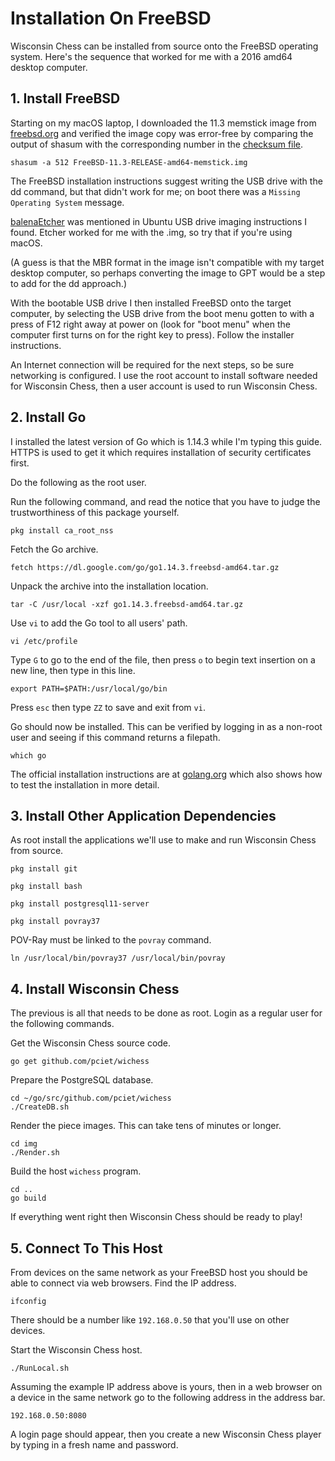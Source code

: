 # Installation On FreeBSD

Wisconsin Chess can be installed from source onto the FreeBSD operating system. Here's the sequence that worked for me with a 2016 amd64 desktop computer.

## 1. Install FreeBSD

Starting on my macOS laptop, I downloaded the 11.3 memstick image from [freebsd.org](https://www.freebsd.org/where.html) and verified the image copy was error-free by comparing the output of shasum with the corresponding number in the [checksum file](https://www.freebsd.org/releases/11.3R/CHECKSUM.SHA512-FreeBSD-11.3-RELEASE-amd64.asc).

```shasum -a 512 FreeBSD-11.3-RELEASE-amd64-memstick.img```

The FreeBSD installation instructions suggest writing the USB drive with the dd command, but that didn't work for me; on boot there was a ```Missing Operating System``` message.

[balenaEtcher](https://www.balena.io/etcher/) was mentioned in Ubuntu USB drive imaging instructions I found. Etcher worked for me with the .img, so try that if you're using macOS.

(A guess is that the MBR format in the image isn't compatible with my target desktop computer, so perhaps converting the image to GPT would be a step to add for the dd approach.)

With the bootable USB drive I then installed FreeBSD onto the target computer, by selecting the USB drive from the boot menu gotten to with a press of F12 right away at power on (look for "boot menu" when the computer first turns on for the right key to press). Follow the installer instructions.

An Internet connection will be required for the next steps, so be sure networking is configured. I use the root account to install software needed for Wisconsin Chess, then a user account is used to run Wisconsin Chess.

## 2. Install Go

I installed the latest version of Go which is 1.14.3 while I'm typing this guide. HTTPS is used to get it which requires installation of security certificates first.

Do the following as the root user.

Run the following command, and read the notice that you have to judge the trustworthiness of this package yourself.

```
pkg install ca_root_nss
```

Fetch the Go archive.

```
fetch https://dl.google.com/go/go1.14.3.freebsd-amd64.tar.gz
```

Unpack the archive into the installation location.

```
tar -C /usr/local -xzf go1.14.3.freebsd-amd64.tar.gz
```

Use ```vi``` to add the Go tool to all users' path.

```
vi /etc/profile
```

Type ```G``` to go to the end of the file, then press ```o``` to begin text insertion on a new line, then type in this line.

```
export PATH=$PATH:/usr/local/go/bin
```

Press ```esc``` then type ```ZZ``` to save and exit from ```vi```.

Go should now be installed. This can be verified by logging in as a non-root user and seeing if this command returns a filepath.

```
which go
```

The official installation instructions are at [golang.org](https://golang.org/doc/install) which also shows how to test the installation in more detail.

## 3. Install Other Application Dependencies

As root install the applications we'll use to make and run Wisconsin Chess from source.

```
pkg install git
```

```
pkg install bash
```

```
pkg install postgresql11-server
```

```
pkg install povray37
```

POV-Ray must be linked to the ```povray``` command.

```
ln /usr/local/bin/povray37 /usr/local/bin/povray
```

## 4. Install Wisconsin Chess

The previous is all that needs to be done as root. Login as a regular user for the following commands.

Get the Wisconsin Chess source code.

```
go get github.com/pciet/wichess
```

Prepare the PostgreSQL database.

```
cd ~/go/src/github.com/pciet/wichess
./CreateDB.sh
```

Render the piece images. This can take tens of minutes or longer.

```
cd img
./Render.sh
```

Build the host ```wichess``` program.

```
cd ..
go build
```

If everything went right then Wisconsin Chess should be ready to play!

## 5. Connect To This Host

From devices on the same network as your FreeBSD host you should be able to connect via web browsers. Find the IP address.

```
ifconfig
```

There should be a number like ```192.168.0.50``` that you'll use on other devices.

Start the Wisconsin Chess host.

```
./RunLocal.sh
```

Assuming the example IP address above is yours, then in a web browser on a device in the same network go to the following address in the address bar.

```
192.168.0.50:8080
```

A login page should appear, then you create a new Wisconsin Chess player by typing in a fresh name and password.